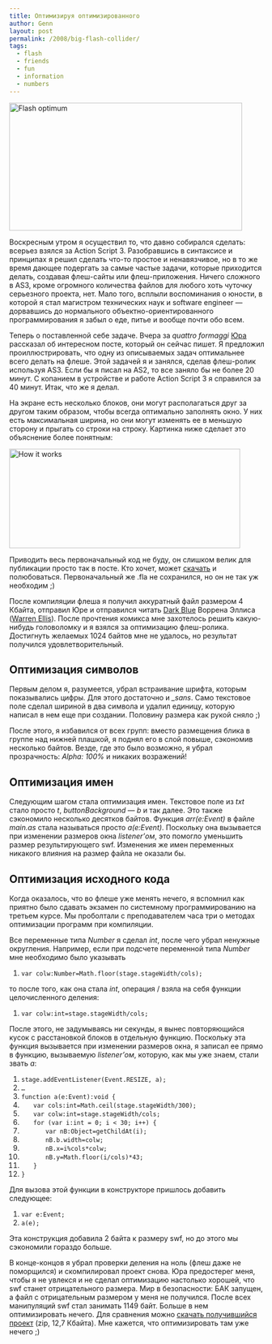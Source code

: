 ```yaml
---
title: Оптимизируя оптимизированного
author: Genn
layout: post
permalink: /2008/big-flash-collider/
tags:
  - flash
  - friends
  - fun
  - information
  - numbers
---
```

<img src="http://mega.genn.org/=^_^=/uploads/2008/09/flashoptimisation.png" alt="Flash optimum" width="460" height="252" />

Воскресным утром я осуществил то, что давно собирался сделать: всерьез взялся за Action Script 3. Разобравшись в синтаксисе и принципах я решил сделать что-то простое и ненавязчивое, но в то же время дающее подергать за самые частые задачи, которые приходится делать, создавая флеш-сайты или флеш-приложения. Ничего сложного в AS3, кроме огромного количества файлов для любого хоть чуточку серьезного проекта, нет. Мало того, всплыли воспоминания о юности, в которой я стал магистром технических наук и software engineer — дорвавшись до нормального объектно-ориентированного программирования я забыл о еде, питье и вообще почти обо всем.

Теперь о поставленной себе задаче. Вчера за *quattro formaggi* [Юра][1] рассказал об интересном посте, который он сейчас пишет. Я предложил проиллюстрировать, что одну из описываемых задач оптимальнее всего делать на флеше. Этой задачей я и занялся, сделав флеш-ролик используя AS3. Если бы я писал на AS2, то все заняло бы не более 20 минут. С копанием в устройстве и работе Action Script 3 я справился за 40 минут. Итак, что же я делал.  
<!--more-->

  
На экране есть несколько блоков, они могут располагаться друг за другом таким образом, чтобы всегда оптимально заполнять окно. У них есть максимальная ширина, но они могут изменять ее в меньшую сторону и прыгать со строки на строку. Картинка ниже сделает это объяснение более понятным:

<img src="http://mega.genn.org/=^_^=/uploads/2008/09/sample.jpg" alt="How it works" width="456" height="196" />

Приводить весь первоначальный код не буду, он слишком велик для публикации просто так в посте. Кто хочет, может [скачать][2] и полюбоваться. Первоначальный же .fla не сохранился, но он не так уж необходим ;)

После компиляции флеша я получил аккуратный файл размером 4 Кбайта, отправил Юре и отправился читать [Dark Blue][3] Воррена Эллиса ([Warren Ellis][4]). После прочтения комикса мне захотелось решить какую-нибудь головоломку и я взялся за оптимизацию флеш-ролика. Достигнуть желаемых 1024 байтов мне не удалось, но результат получился удовлетворительный.

## Оптимизация символов

Первым делом я, разумеется, убрал встраивание шрифта, которым показывались цифры. Для этого достаточно и *_sans*. Само текстовое поле сделал шириной в два символа и удалил единицу, которую написал в нем еще при создании. Половину размера как рукой сняло ;) 

После этого, я избавился от всех групп: вместо размещения блика в группе над нижней плашкой, я поднял его в слой повыше, сэкономив несколько байтов. Везде, где это было возможно, я убрал прозрачность: *Alpha: 100%* и никаких возражений!

## Оптимизация имен

Следующим шагом стала оптимизация имен. Текстовое поле из *txt* стало просто *t*, *buttonBackground* — *b* и так далее. Это также сэкономило несколько десятков байтов. Функция *arr(e:Event)* в файле *main.as* стала называться просто *a(e:Event)*. Поскольку она вызывается при изменении размеров окна *listener&#8217;ом*, это помогло уменьшить размер результирующего swf. Изменения же имен переменных никакого влияния на размер файла не оказали бы.

## Оптимизация исходного кода

Когда оказалось, что во флеше уже менять нечего, я вспомнил как приятно было сдавать экзамен по системному программированию на третьем курсе. Мы проболтали с преподавателем часа три о методах оптимизации программ при компиляции.

Все переменные типа *Number* я сделал *int*, после чего убрал ненужные округления. Например, если при подсчете переменной типа *Number* мне необходимо было указывать

<ol class="h4x0r">
  <li>
    <code>var colw:Number=Math.floor(stage.stageWidth/cols);</code>
  </li>
</ol>

то после того, как она стала *int*, операция / взяла на себя функции целочисленного деления:

<ol class="h4x0r">
  <li>
    <code>var colw:int=stage.stageWidth/cols;</code>
  </li>
</ol>

После этого, не задумываясь ни секунды, я вынес повторяющийся кусок с расстановкой блоков в отдельную функцию. Поскольку эта функция вызывается при изменении размеров окна, я записал ее прямо в функцию, вызываемую *listener&#8217;ом*, которую, как мы уже знаем, стали звать *a*:

<ol class="h4x0r">
  <li>
    <code>stage.addEventListener(Event.RESIZE, a);</code>
  </li>
  <li>
    <code>…</code>
  </li>
  <li>
    <code>function a(e:Event):void {</code>
  </li>
  <li>
    <code style="padding-left: 2em;">var cols:int=Math.ceil(stage.stageWidth/300);</code>
  </li>
  <li>
    <code style="padding-left: 2em;">var colw:int=stage.stageWidth/cols;</code>
  </li>
  <li>
    <code style="padding-left: 2em;">for (var i:int = 0; i &lt; 30; i++) {</code>
  </li>
  <li>
    <code style="padding-left: 4em;">var nB:Object=getChildAt(i);</code>
  </li>
  <li>
    <code style="padding-left: 4em;">nB.b.width=colw;</code>
  </li>
  <li>
    <code style="padding-left: 4em;">nB.x=i%cols*colw;</code>
  </li>
  <li>
    <code style="padding-left: 4em;">nB.y=Math.floor(i/cols)*43;</code>
  </li>
  <li>
    <code style="padding-left: 2em;">}</code>
  </li>
  <li>
    <code>}</code>
  </li>
</ol>

Для вызова этой функции в конструкторе пришлось добавить следующее:

<ol class="h4x0r">
  <li>
    <code>var e:Event;</code>
  </li>
  <li>
    <code>a(e);</code>
  </li>
</ol>

Эта конструкция добавила 2 байта к размеру swf, но до этого мы сэкономили гораздо больше.

В конце-концов я убрал проверки деления на ноль (флеш даже не поморщился) и скомпилировал проект снова. Юра предостерег меня, чтобы я не увлекся и не сделал оптимизацию настолько хорошей, что swf станет отрицательного размера. Мир в безопасности: БАК запущен, а файл с отрицательным размером у меня не получился. После всех манипуляций swf стал занимать 1149 байт. Больше в нем оптимизировать нечего. Для сравнения можно [скачать получившийся проект][5] (zip, 12,7 Кбайта). Мне кажется, что оптимизировать там уже нечего ;)

 [1]: http://cssing.org.ua/
 [2]: http://mega.genn.org/=^_^=/uploads/2008/09/main-old.as
 [3]: http://www.avatarpress.com/darkblue/
 [4]: http://en.wikipedia.org/wiki/Warren_Ellis
 [5]: http://mega.genn.org/=^_^=/uploads/2008/09/blocks.zip